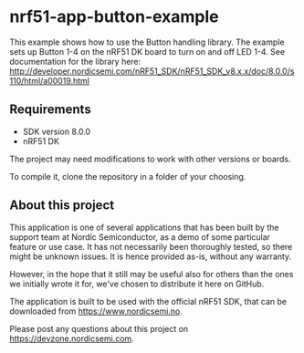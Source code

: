 nrf51-app-button-example
==================

This example shows how to use the Button handling library. The example sets up Button 1-4 on the nRF51 DK board to turn on and off LED 1-4. 
See documentation for the library here: http://developer.nordicsemi.com/nRF51_SDK/nRF51_SDK_v8.x.x/doc/8.0.0/s110/html/a00019.html


Requirements
------------
- SDK version 8.0.0
- nRF51 DK

The project may need modifications to work with other versions or boards. 

To compile it, clone the repository in a folder of your choosing.

About this project
------------------
This application is one of several applications that has been built by the support team at Nordic Semiconductor, as a demo of some particular feature or use case. It has not necessarily been thoroughly tested, so there might be unknown issues. It is hence provided as-is, without any warranty. 

However, in the hope that it still may be useful also for others than the ones we initially wrote it for, we've chosen to distribute it here on GitHub. 

The application is built to be used with the official nRF51 SDK, that can be downloaded from https://www.nordicsemi.no.

Please post any questions about this project on https://devzone.nordicsemi.com.
